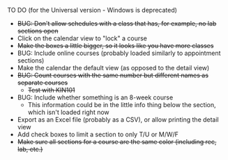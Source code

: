 TO DO (for the Universal version - Windows is deprecated)
* ~~BUG: Don't allow schedules with a class that has, for example, no lab sections open~~
* Click on the calendar view to "lock" a course
* ~~Make the boxes a little bigger, so it looks like you have more classes~~
* BUG: Include online courses (probably loaded similarly to appointment sections)
* Make the calendar the default view (as opposed to the detail view)
* ~~BUG: Count courses with the same number but different names as separate courses~~
  * ~~Test with KIN101~~
* BUG: Include whether something is an 8-week course
  * This information could be in the little info thing below the section, which isn't loaded right now
* Export as an Excel file (probably as a CSV), or allow printing the detail view
* Add check boxes to limit a section to only T/U or M/W/F
* ~~Make sure all sections for a course are the same color (including rec, lab, etc.)~~